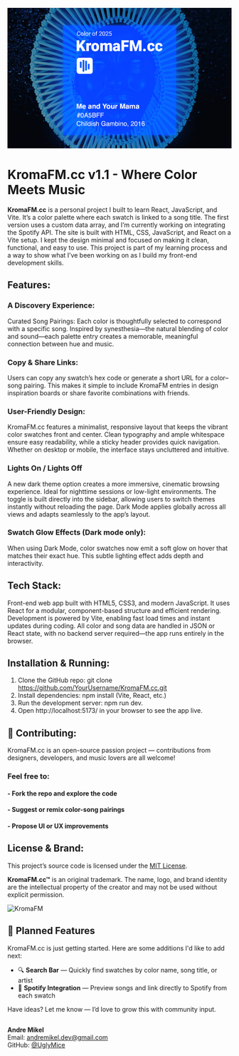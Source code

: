 ![KromaFM](src/assets/ReadMe.jpg)

# KromaFM.cc v1.1 - Where Color Meets Music

<strong>KromaFM.cc</strong> is a personal project I built to learn React, JavaScript, and Vite. It’s a color palette where each swatch is linked to a song title. The first version uses a custom data array, and I’m currently working on integrating the Spotify API. The site is built with HTML, CSS, JavaScript, and React on a Vite setup. I kept the design minimal and focused on making it clean, functional, and easy to use. This project is part of my learning process and a way to show what I’ve been working on as I build my front-end development skills.

## Features:

### A Discovery Experience: 
Curated Song Pairings: Each color is thoughtfully selected to correspond with a specific song. Inspired by synesthesia—the natural blending of color and sound—each palette entry creates a memorable, meaningful connection between hue and music.

### Copy & Share Links: 
Users can copy any swatch’s hex code or generate a short URL for a color–song pairing. This makes it simple to include KromaFM entries in design inspiration boards or share favorite combinations with friends.

### User-Friendly Design:
KromaFM.cc features a minimalist, responsive layout that keeps the vibrant color swatches front and center. Clean typography and ample whitespace ensure easy readability, while a sticky header provides quick navigation. Whether on desktop or mobile, the interface stays uncluttered and intuitive.

### Lights On / Lights Off
A new dark theme option creates a more immersive, cinematic browsing experience. Ideal for nighttime sessions or low-light environments. The toggle is built directly into the sidebar, allowing users to switch themes instantly without reloading the page. Dark Mode applies globally across all views and adapts seamlessly to the app’s layout.

### Swatch Glow Effects (Dark mode only):
When using Dark Mode, color swatches now emit a soft glow on hover that matches their exact hue. This subtle lighting effect adds depth and interactivity.

## Tech Stack:
Front-end web app built with HTML5, CSS3, and modern JavaScript. It uses React for a modular, component-based structure and efficient rendering. Development is powered by Vite, enabling fast load times and instant updates during coding. All color and song data are handled in JSON or React state, with no backend server required—the app runs entirely in the browser.

## Installation & Running:

1. Clone the GitHub repo:
git clone https://github.com/YourUsername/KromaFM.cc.git <br>
2. Install dependencies: npm install (Vite, React, etc.) <br>
3. Run the development server: npm run dev. <br>
4. Open http://localhost:5173/ in your browser to see the app live.

## 🤝 Contributing:
KromaFM.cc is an open-source passion project — contributions from designers, developers, and music lovers are all welcome!

### Feel free to:

#### - Fork the repo and explore the code

#### - Suggest or remix color-song pairings

#### - Propose UI or UX improvements

## License & Brand:
This project’s source code is licensed under the [MIT License](./LICENSE).

**KromaFM.cc™** is an original trademark. The name, logo, and brand identity are the intellectual property of the creator and may not be used without explicit permission.

![KromaFM](src/assets/ReadMe2.jpg)

## 🚀 Planned Features

KromaFM.cc is just getting started. Here are some additions I'd like to add next:

- 🔍 **Search Bar** — Quickly find swatches by color name, song title, or artist
- 🎵 **Spotify Integration** — Preview songs and link directly to Spotify from each swatch

Have ideas? Let me know — I’d love to grow this with community input.

##

**Andre Mikel** <br>
Email: andremikel.dev@gmail.com <br>
GitHub: [@UglyMice](https://github.com/UglyMice)

